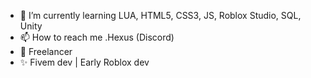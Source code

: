 - 🌱 I’m currently learning LUA, HTML5, CSS3, JS, Roblox Studio, SQL, Unity
- 📫 How to reach me .Hexus (Discord)
- 🌴 Freelancer
- ✨ Fivem dev | Early Roblox dev
<!---
Zegzus/Zegzus is a ✨ special ✨ repository because its `README.md` (this file) appears on your GitHub profile.
You can click the Preview link to take a look at your changes.
--->
